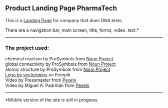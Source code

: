 ## Product Landing Page PharmaTech

This is a [Landing Page](https://irinatuma.github.io/Product-Landing-Page-PharmaTech/) for company that does DNA tests.

There are a navigation bar, main screen, title, forms, video. text.*

***

### The project used:

chemical reaction by ProSymbols from <a href="https://thenounproject.com/browse/icons/term/chemical-reaction/" target="_blank" title="chemical reaction Icons">Noun Project</a>  
global connectivity by ProSymbols from <a href="https://thenounproject.com/browse/icons/term/global-connectivity/" target="_blank" title="global connectivity Icons">Noun Project</a>  
atomic structure by ProSymbols from <a href="https://thenounproject.com/browse/icons/term/atomic-structure/" target="_blank" title="atomic structure Icons">Noun Project</a>  
<a href="https://www.freepik.com/free-vector/logo-template-design_1045314.htm#query=dna%20logo&position=43&from_view=search&track=ais">Logo by vectortwins</a> on Freepik  
Video by Pressmaster from <a href="https://www.pexels.com/video/digital-formation-of-a-dna-in-an-animated-presentation-3191572/" target="_blank" title="Video DNA-test">Pexels</a>  
Video by Miguel Á. Padriñán from <a href="https://www.pexels.com/video/person-having-dna-test-1793336/" target="_blank" title="Video DNA-test">Pexels</a>

***

*Mobile version of the site is still in progress
